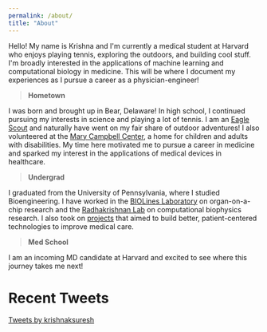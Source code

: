 ```yaml
---
permalink: /about/
title: "About"
---
```


Hello! My name is Krishna and I'm currently a medical student at Harvard who enjoys playing tennis, exploring the outdoors, and building cool stuff. I'm broadly interested in the applications of machine learning and computational biology in medicine. This will be where I document my experiences as I pursue a career as a physician-engineer! 

> **Hometown**

  I was born and brought up in Bear, Delaware! In high school, I continued pursuing my interests in science and playing a lot of tennis. I am an [Eagle Scout](https://en.wikipedia.org/wiki/Eagle_Scout_(Boy_Scouts_of_America)) and naturally have went on my fair share of outdoor adventures! I also volunteered at the [Mary Campbell Center](http://www.marycampbellcenter.org/), a home for children and adults with disabilities. My time here motivated me to pursue a career in medicine and sparked my interest in the applications of medical devices in healthcare. 

> **Undergrad**
  
  I graduated from the University of Pennsylvania, where I studied Bioengineering. I have worked in the [BIOLines Laboratory](https://biolines.seas.upenn.edu/) on organ-on-a-chip research and the [Radhakrishnan Lab](https://fling.seas.upenn.edu/~biophys/dynamic/wordpress/) on computational biophysics research. I also took on [projects](/projects) that aimed to build better, patient-centered technologies to improve medical care. 

> **Med School**

  I am an incoming MD candidate at Harvard and excited to see where this journey takes me next! 


# Recent Tweets
<a class="twitter-timeline" data-lang="en" data-height="800" data-theme="light" href="https://twitter.com/krishnaksuresh">Tweets by krishnaksuresh</a> <script async src="https://platform.twitter.com/widgets.js" charset="utf-8"></script>